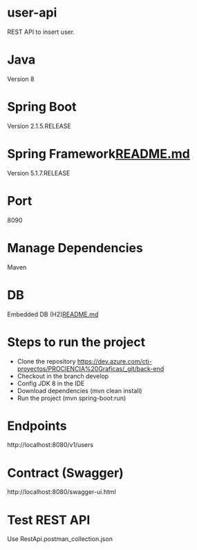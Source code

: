 # user-api
REST API to insert user.

# Java
Version 8

# Spring Boot
Version 2.1.5.RELEASE

# Spring Framework[README.md](..%2F..%2F..%2F..%2FDesktop%2Fprojects%2Fprociencia%2Fback-end%2FREADME.md)
Version 5.1.7.RELEASE

# Port
8090

# Manage Dependencies
Maven

# DB
Embedded DB (H2)[README.md](..%2F..%2F..%2F..%2FDesktop%2Fprojects%2Fprociencia%2Fback-end%2FREADME.md)

# Steps to run the project
- Clone the repository https://dev.azure.com/cti-proyectos/PROCIENCIA%20Graficas/_git/back-end
- Checkout in the branch develop
- Config JDK 8 in the IDE
- Download dependencies (mvn clean install)
- Run the project (mvn spring-boot:run)

# Endpoints
http://localhost:8080/v1/users

# Contract (Swagger)
http://localhost:8080/swagger-ui.html

# Test REST API
Use RestApi.postman_collection.json